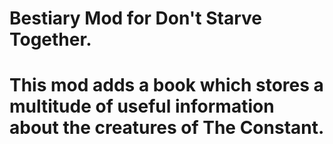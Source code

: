 # Bestiary Mod for Don't Starve Together.
# This mod adds a book which stores a multitude of useful information about the creatures of The Constant.
